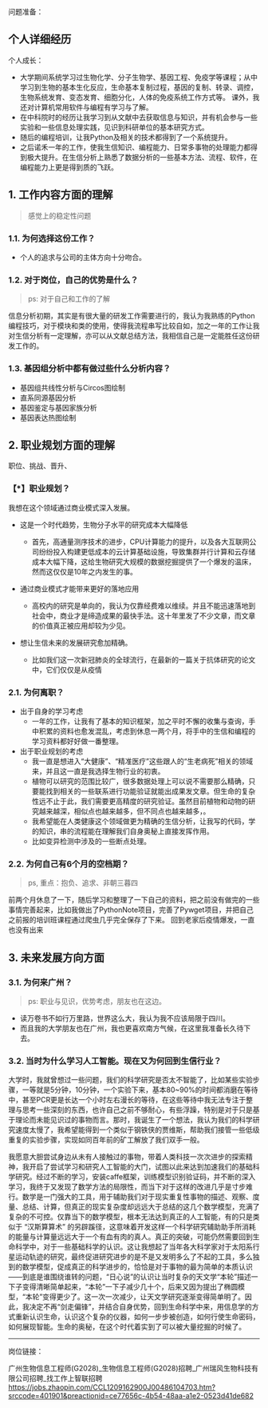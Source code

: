 问题准备：

## 个人详细经历


个人成长：
- 大学期间系统学习过生物化学、分子生物学、基因工程、免疫学等课程；从中学习到生物的基本生化反应，生命基本复制过程，基因的复制、转录、调控，生物系统发育、变态发育、细胞分化，人体的免疫系统工作方式等。 课外，我还对计算机常用软件与编程有学习与了解。
- 在中科院时的经历让我学习到从文献中去获取信息与知识，并有机会参与一些实验和一些信息处理实践，见识到科研单位的基本研究方式。
- 随后的编程培训，让我Python及相关的技术都得到了一个系统提升。
- 之后诺禾一年的工作，使我生信知识、编程能力、日常多事物的处理能力都得到极大提升。在生信分析上熟悉了数据分析的一些基本方法、流程、软件，在编程能力上更是得到质的飞跃。




## 1. 工作内容方面的理解
> 感觉上的稳定性问题
### 1.1. 为何选择这份工作？

<!-- - 志向意向问题，是否与公司谋和。 -->
- 个人的追求与公司的主体方向十分吻合。

### 1.2. 对于岗位，自己的优势是什么？

> ps: 对于自己和工作的了解

信息分析初期，其实是有很大量的研发工作需要进行的，我认为我熟练的Python编程技巧，对于模块和类的使用，使得我流程串写比较自如，加之一年的工作让我对生信分析有一定理解，亦可以从文献总结方法，我相信自己是一定能胜任这份研发工作的。

<!-- 我的一些疑问，数据挖掘 -->

### 1.3. 基因组分析中都有做过些什么分析内容？
- 基因组共线性分析与Circos图绘制
- 直系同源基因分析
- 基因鉴定与基因家族分析
- 基因表达热图绘制

## 2. 职业规划方面的理解

职位、挑战、晋升、

### 【*】职业规划？

我想在这个领域通过商业模式深入发展。

- 这是一个时代趋势，生物分子水平的研究成本大幅降低
  - 首先，高通量测序技术的进步，CPU计算能力的提升，以及各大互联网公司纷纷投入构建更低成本的云计算基础设施，导致集群并行计算和云存储成本大幅下降，这给生物研究大规模的数据挖掘提供了一个爆发的温床，然而这仅仅是10年之内发生的事。

- 通过商业模式才能带来更好的落地应用
  - 高校内的研究是单向的，我认为仅靠经费难以维续。并且不能迅速落地到社会中，商业才是缔造成果的最快手法。这十年里发了不少文章，而文章的价值真正被应用却较为少见。

- 想让生信未来的发展研究愈加精确。
  - 比如我们这一次新冠肺炎的全球流行，在最新的一篇关于抗体研究的论文中，它们仅仅是从疫情






### 2.1. 为何离职？

<!-- > 如何站在自己的角度出发？  
> 出于自己职业规划的问题，  
> 我实际想做什么，进入大健康领域，但在诺禾处于  
> 诺禾的发展与自己不是很谋和。   -->

- 出于自身的学习考虑
  - 一年的工作，让我有了基本的知识框架，加之平时不懈的收集与查询，手中积累的资料也愈发混乱，考虑到休息一两个月，将手中的生信和编程的学习资料都好好做一番整理。
- 出于职业规划的考虑
  - 我一直是想进入“大健康”、“精准医疗”这些跟人的“生老病死”相关的领域来，并且这一直是我选择生物行业的初衷。
  - 植物可以研究的范围比较广，很多数据处理上可以说不需要那么精确，只要能找到相关的一些联系进行功能验证就能出成果发文章。但生命的复杂性远不止于此，我们需要更高精度的研究验证。虽然目前植物和动物的研究越来越深，相似点也越来越多，但不同点也越来越多，。  
  - 我希望能在人类健康这个领域做更为精确的生信分析，让我写的代码，学的知识，串的流程能在理解我们自身奥秘上直接发挥作用。
  - 比如变异检测中涉及的一些断点处理。
  <!-- - 以理解数据与生命调控之间的微妙联系，由于当时并未真正接触过生信行业，有一个现成的机会我也便立马进入了。在这一年的工作中，我涉及的范围面还是比较广，从基因拼接项目、重测序项目、基因组项目到转录组项目，我基本熟悉了生信的基本框架。但通过与外界的交流，我认识到自己掌握的内容都比较浅显，比如变异检测中涉及的一些断点处理，对于假变异的一些判断处理，即便是原理如此简单的变异检测，我也仍然有很多不理解。 -->


### 2.2. 为何自己有6个月的空档期？
> ps, 重点：抱负、追求、非朝三暮四

前两个月休息了一下，随后学习和整理了一下自己的资料，把之前没有做完的一些事情完善起来，比如我做出了PythonNote项目，完善了Pywget项目，并把自己之前报的培训班课程通过爬虫几乎完全保存了下来。
回到老家后疫情爆发，一直也没有出来


## 3. 未来发展方向方面

### 3.1. 为何来广州？
> ps: 职业与见识，优势考虑，朋友也在这边。
- 读万卷书不如行万里路，世界这么大，我认为我不应该局限于四川。
- 而且我的大学朋友也在广州，我也更喜欢南方气候，在这里我准备长久待下去。

### 3.2. 当时为什么学习人工智能。现在又为何回到生信行业？

大学时，我就曾想过一些问题，我们的科学研究是否太不智能了，比如某些实验步骤，一等就是5分钟，10分钟，一个实验下来，基本80~90%的时间都消磨在等待中，甚至PCR更是长达一个小时左右漫长的等待，在这些等待中我无法专注于整理与思考一些深刻的东西，也许自己之前不够耐心，有些浮躁，特别是对于只是基于理论而未能见识过的事物而言。那时，我诞生了一个想法，我认为我们的科学研究速度太慢了，我希望能得到一个类似于钢铁侠的贾维斯，帮助我们接管一些低级重复的实验步骤，实现如同百年前的矿工解放了我们双手一般。

我愿意大胆尝试身边从未有人接触过的事物，带着人类科技一次次进步的探索精神，我开启了尝试学习和研究人工智能的大门，试图以此来达到加速我们的基础科学研究。经过不断的学习，安装caffe框架，训练模型识别验证码，并不断的深入学习，我终于又发现了数学方法的局限性，而当下对于这样的改进几乎是寸步难行。数学是一门强大的工具，用于辅助我们对于现实重复性事物的描述、观察、度量、总结、计算，但真正的现实复杂度却远远大于总结的这几个数学模型，充满了复杂的不可控。仅靠当下的数学模型，根本无法达到真正的人工智能，有的只是类似于 “汉斯算算术” 的另辟蹊径，这意味着开发这样一个科学研究辅助助手所消耗的能量与计算量远远大于一个有血有肉的真人。真正的突破，可能仍然需要回到生命科学中，对于一些基础科学的认识。这让我想起了当年各大科学家对于太阳系行星运动轨迹的研究，最终促进研究进步的是不是又发明多么了不起的工具，多么独到的数学模型，促成真正的科学进步的，恰恰是对于事物的最为简单的本质认识——到底是谁围绕谁转的问题，“日心说”的认识让当时复杂的天文学“本轮”描述一下子变得清晰简单起来，“本轮”一下子减少几十个，后来又因为提出了椭圆模型，“本轮”变得更少了。这一次一次减少，让天文学研究逐渐变得简单明了。因此，我决定不再“剑走偏锋”，并结合自身优势，回到生命科学中来，用信息学的方式重新认识生命，认识这个复杂的仪器，如何一步步被创造，如何行使生命密码，如何展现智能。生命的奥秘，在这个时代着实到了可以被大量挖掘的时候了。


---
岗位链接：

广州生物信息工程师(G2028)_生物信息工程师(G2028)招聘_广州瑞风生物科技有限公司招聘_找工作上智联招聘
https://jobs.zhaopin.com/CCL1209162900J00486104703.htm?srccode=401901&preactionid=ce77656c-4b54-48aa-a1e2-0523d41de682